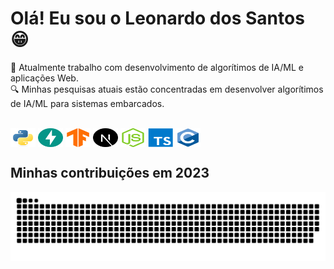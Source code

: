 <h1>Olá! Eu sou o Leonardo dos Santos 😁</h1>

👷 Atualmente trabalho com desenvolvimento de algorítimos de IA/ML e aplicações Web.                                                                                                                                                                                              
🔍 Minhas pesquisas atuais estão concentradas em desenvolver algorítimos de IA/ML para sistemas embarcados. 

<div style="display: inline_block"><br>
  <img align="center" alt="Leo-Python" height="30" width="40" src="https://raw.githubusercontent.com/devicons/devicon/master/icons/python/python-original.svg">
  <img align="center" alt="Leo-FastAPI" height="30" width="40" src="https://raw.githubusercontent.com/devicons/devicon/master/icons/fastapi/fastapi-original.svg">
  <img align="center" alt="Leo-TensorFlow" height="30" width="40" src="https://raw.githubusercontent.com/devicons/devicon/master/icons/tensorflow/tensorflow-original.svg">
  <img align="center" alt="Leo-NextJS" height="30" width="40" src="https://raw.githubusercontent.com/devicons/devicon/master/icons/nextjs/nextjs-original.svg">
  <img align="center" alt="Leo-NodeJS" height="30" width="40" src="https://raw.githubusercontent.com/devicons/devicon/master/icons/nodejs/nodejs-original.svg">
  <img align="center" alt="Leo-Ts" height="30" width="40" src="https://raw.githubusercontent.com/devicons/devicon/master/icons/typescript/typescript-plain.svg">
  <img align="center" alt="Leo-C" height="30" width="40" src="https://raw.githubusercontent.com/devicons/devicon/master/icons/c/c-original.svg">
</div>

##

<h2>Minhas contribuições em 2023</h2>

<picture>
  <source media="(prefers-color-scheme: dark)" srcset="https://raw.githubusercontent.com/leosmarcondes/leosmarcondes/output/github-contribution-grid-snake-dark.svg">
  <source media="(prefers-color-scheme: light)" srcset="https://raw.githubusercontent.com/leosmarcondes/leosmarcondes/output/github-contribution-grid-snake.svg">
  <img alt="github contribution grid snake animation" src="https://raw.githubusercontent.com/leosmarcondes/leosmarcondes/output/github-contribution-grid-snake.svg">
</picture>


